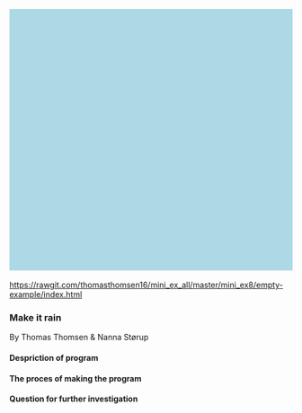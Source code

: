 ![alt text](Scr_Mini_ex8.png)

https://rawgit.com/thomasthomsen16/mini_ex_all/master/mini_ex8/empty-example/index.html

### Make it rain

By Thomas Thomsen & Nanna Størup

#### Despriction of program

#### The proces of making the program

#### Question for further investigation

